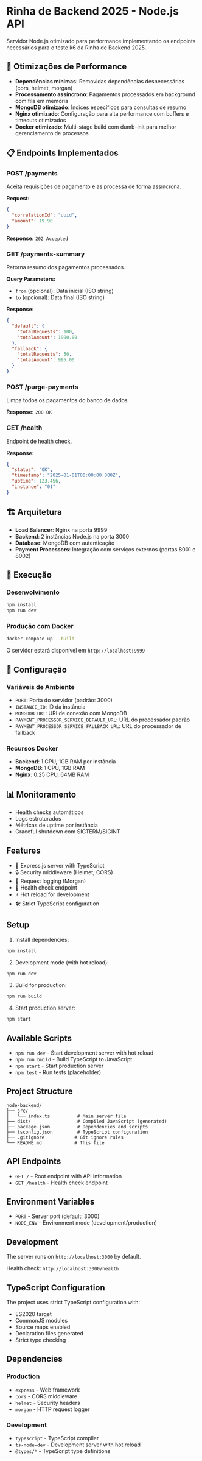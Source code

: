 # Rinha de Backend 2025 - Node.js API

Servidor Node.js otimizado para performance implementando os endpoints necessários para o teste k6 da Rinha de Backend 2025.

## 🚀 Otimizações de Performance

- **Dependências mínimas**: Removidas dependências desnecessárias (cors, helmet, morgan)
- **Processamento assíncrono**: Pagamentos processados em background com fila em memória
- **MongoDB otimizado**: Índices específicos para consultas de resumo
- **Nginx otimizado**: Configuração para alta performance com buffers e timeouts otimizados
- **Docker otimizado**: Multi-stage build com dumb-init para melhor gerenciamento de processos

## 📋 Endpoints Implementados

### POST /payments
Aceita requisições de pagamento e as processa de forma assíncrona.

**Request:**
```json
{
  "correlationId": "uuid",
  "amount": 19.90
}
```

**Response:** `202 Accepted`

### GET /payments-summary
Retorna resumo dos pagamentos processados.

**Query Parameters:**
- `from` (opcional): Data inicial (ISO string)
- `to` (opcional): Data final (ISO string)

**Response:**
```json
{
  "default": {
    "totalRequests": 100,
    "totalAmount": 1990.00
  },
  "fallback": {
    "totalRequests": 50,
    "totalAmount": 995.00
  }
}
```

### POST /purge-payments
Limpa todos os pagamentos do banco de dados.

**Response:** `200 OK`

### GET /health
Endpoint de health check.

**Response:**
```json
{
  "status": "OK",
  "timestamp": "2025-01-01T00:00:00.000Z",
  "uptime": 123.456,
  "instance": "01"
}
```

## 🏗️ Arquitetura

- **Load Balancer**: Nginx na porta 9999
- **Backend**: 2 instâncias Node.js na porta 3000
- **Database**: MongoDB com autenticação
- **Payment Processors**: Integração com serviços externos (portas 8001 e 8002)

## 🚀 Execução

### Desenvolvimento
```bash
npm install
npm run dev
```

### Produção com Docker
```bash
docker-compose up --build
```

O servidor estará disponível em `http://localhost:9999`

## 🔧 Configuração

### Variáveis de Ambiente
- `PORT`: Porta do servidor (padrão: 3000)
- `INSTANCE_ID`: ID da instância
- `MONGODB_URI`: URI de conexão com MongoDB
- `PAYMENT_PROCESSOR_SERVICE_DEFAULT_URL`: URL do processador padrão
- `PAYMENT_PROCESSOR_SERVICE_FALLBACK_URL`: URL do processador de fallback

### Recursos Docker
- **Backend**: 1 CPU, 1GB RAM por instância
- **MongoDB**: 1 CPU, 1GB RAM
- **Nginx**: 0.25 CPU, 64MB RAM

## 📊 Monitoramento

- Health checks automáticos
- Logs estruturados
- Métricas de uptime por instância
- Graceful shutdown com SIGTERM/SIGINT

## Features

- 🚀 Express.js server with TypeScript
- 🔒 Security middleware (Helmet, CORS)
- 📝 Request logging (Morgan)
- 🏥 Health check endpoint
- ⚡ Hot reload for development
- 🛠️ Strict TypeScript configuration

## Setup

1. Install dependencies:
```bash
npm install
```

2. Development mode (with hot reload):
```bash
npm run dev
```

3. Build for production:
```bash
npm run build
```

4. Start production server:
```bash
npm start
```

## Available Scripts

- `npm run dev` - Start development server with hot reload
- `npm run build` - Build TypeScript to JavaScript
- `npm start` - Start production server
- `npm test` - Run tests (placeholder)

## Project Structure

```
node-backend/
├── src/
│   └── index.ts          # Main server file
├── dist/                 # Compiled JavaScript (generated)
├── package.json          # Dependencies and scripts
├── tsconfig.json         # TypeScript configuration
├── .gitignore           # Git ignore rules
└── README.md            # This file
```

## API Endpoints

- `GET /` - Root endpoint with API information
- `GET /health` - Health check endpoint

## Environment Variables

- `PORT` - Server port (default: 3000)
- `NODE_ENV` - Environment mode (development/production)

## Development

The server runs on `http://localhost:3000` by default.

Health check: `http://localhost:3000/health`

## TypeScript Configuration

The project uses strict TypeScript configuration with:
- ES2020 target
- CommonJS modules
- Source maps enabled
- Declaration files generated
- Strict type checking

## Dependencies

### Production
- `express` - Web framework
- `cors` - CORS middleware
- `helmet` - Security headers
- `morgan` - HTTP request logger

### Development
- `typescript` - TypeScript compiler
- `ts-node-dev` - Development server with hot reload
- `@types/*` - TypeScript type definitions 